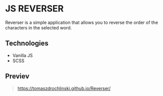 # JS REVERSER

Reverser is a simple application that allows you to reverse the order of the characters in the selected word.

## Technologies

- Vanilla JS
- SCSS

## Previev

> https://tomaszdrochlinski.github.io/Reverser/
